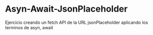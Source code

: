 # Asyn-Await-JsonPlaceholder
Ejercicio creando un fetch API de la URL jsonPlaceholder aplicando los terminos de asyn, await
